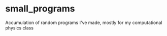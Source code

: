 # small_programs
Accumulation of random programs I've made, mostly for my computational physics class
